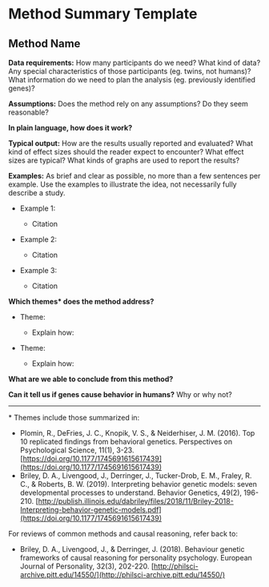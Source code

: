 # Method Summary Template

## Method Name

**Data requirements:** 
How many participants do we need? What kind of data? Any special characteristics of those participants (eg. twins, not humans)? What information do we need to plan the analysis (eg. previously identified genes)?

**Assumptions:** 
Does the method rely on any assumptions? Do they seem reasonable?

**In plain language, how does it work?**

**Typical output:** 
How are the results usually reported and evaluated? What kind of effect sizes should the reader expect to encounter?  What effect sizes are typical? What kinds of graphs are used to report the results? 

**Examples:** 
As brief and clear as possible, no more than a few sentences per example. Use the examples to illustrate the idea, not necessarily fully describe a study.

* Example 1:
    * Citation

* Example 2:
    * Citation

* Example 3:
    * Citation

**Which themes\* does the method address?**

* Theme:
    * Explain how:
    
* Theme:
    * Explain how:

**What are we able to conclude from this method?**

**Can it tell us if genes cause behavior in humans?** 
Why or why not?

---

\* Themes include those summarized in:

* Plomin, R., DeFries, J. C., Knopik, V. S., &amp; Neiderhiser, J. M. (2016). Top 10 replicated findings from behavioral genetics. Perspectives on Psychological Science, 11(1), 3-23. [https://doi.org/10.1177/1745691615617439](https://doi.org/10.1177/1745691615617439)
* Briley, D. A., Livengood, J., Derringer, J., Tucker-Drob, E. M., Fraley, R. C., &amp; Roberts, B. W. (2019). Interpreting behavior genetic models: seven developmental processes to understand. Behavior Genetics, 49(2), 196-210. [http://publish.illinois.edu/dabriley/files/2018/11/Briley-2018-Interpreting-behavior-genetic-models.pdf](https://doi.org/10.1177/1745691615617439)

For reviews of common methods and causal reasoning, refer back to:

* Briley, D. A., Livengood, J., & Derringer, J. (2018). Behaviour genetic frameworks of causal reasoning for personality psychology. European Journal of Personality, 32(3), 202-220. [http://philsci-archive.pitt.edu/14550/](http://philsci-archive.pitt.edu/14550/)

